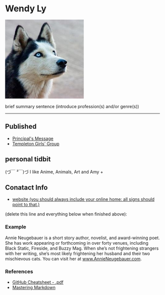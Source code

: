 # Wendy Ly

![](../_assets/husky.jpg)

brief summary sentence (introduce profession(s) and/or genre(s))

___

## Published
- [Principal's Message](https://medium.com/@newsletter_54417/principals-message-dca611abbd5)
- [Templeton Girls' Group](https://medium.com/@newsletter_54417/templeton-girls-group-students-preparing-care-packages-for-the-2016-warming-up-the-east-side-e4b49bbaec2d) 


## personal tidbit 
(づ￣ ³￣)づ I like Anime, Animals, Art and Amy 
+

## Conatact Info
- [website (you should always include your online home: all signs should point to that.)](http://sites.google.com/your/new/portfolio/site)



(delete this line and everything below when finished above):

### Example 

Annie Neugebauer is a short story author, novelist, and award-winning poet. She has work appearing or forthcoming in over forty venues, including Black Static, Fireside, and Buzzy Mag. When she’s not frightening strangers with her writing, she’s most likely frightening her husband and their two mischievous cats. You can visit her at www.AnnieNeugebauer.com.

### References
- [GitHub Cheatsheet - .pdf](https://guides.github.com/pdfs/markdown-cheatsheet-online.pdf)
- [Mastering Markdown](https://guides.github.com/features/mastering-markdown/)

